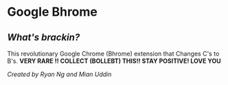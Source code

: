 # Google Bhrome
## *What's brackin?*

This revolutionary Google Chrome (Bhrome) extension that Changes C's to B's. **VERY RARE !! COLLECT (BOLLEBT) THIS!! STAY POSITIVE! LOVE YOU**

*Created by Ryan Ng and Mian Uddin*
